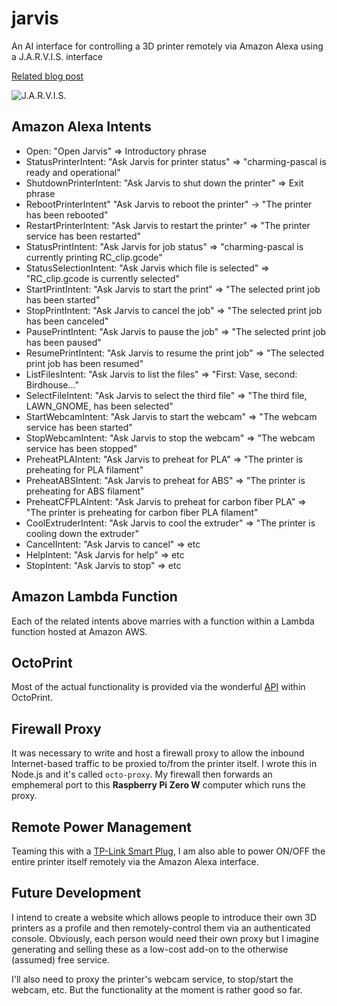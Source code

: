 # jarvis
An AI interface for controlling a 3D printer remotely via Amazon Alexa using a J.A.R.V.I.S. interface

[Related blog post](https://outsourcedguru.wordpress.com)

![J.A.R.V.I.S.](https://outsourcedguru.files.wordpress.com/2017/08/jarvis.jpg?w=739)

## Amazon Alexa Intents
* Open: "Open Jarvis" => Introductory phrase
* StatusPrinterIntent: "Ask Jarvis for printer status" => "charming-pascal is ready and operational"
* ShutdownPrinterIntent: "Ask Jarvis to shut down the printer" => Exit phrase
* RebootPrinterIntent" "Ask Jarvis to reboot the printer" -> "The printer has been rebooted"
* RestartPrinterIntent: "Ask Jarvis to restart the printer" => "The printer service has been restarted" 
* StatusPrintIntent: "Ask Jarvis for job status" => "charming-pascal is currently printing RC_clip.gcode"
* StatusSelectionIntent: "Ask Jarvis which file is selected" => "RC_clip.gcode is currently selected"
* StartPrintIntent: "Ask Jarvis to start the print" => "The selected print job has been started"
* StopPrintIntent: "Ask Jarvis to cancel the job" => "The selected print job has been canceled"
* PausePrintIntent: "Ask Jarvis to pause the job" => "The selected print job has been paused"
* ResumePrintIntent: "Ask Jarvis to resume the print job" => "The selected print job has been resumed"
* ListFilesIntent: "Ask Jarvis to list the files" => "First: Vase, second: Birdhouse..."
* SelectFileIntent: "Ask Jarvis to select the third file" => "The third file, LAWN_GNOME, has been selected"
* StartWebcamIntent: "Ask Jarvis to start the webcam" => "The webcam service has been started"
* StopWebcamIntent: "Ask Jarvis to stop the webcam" => "The webcam service has been stopped"
* PreheatPLAIntent: "Ask Jarvis to preheat for PLA" => "The printer is preheating for PLA filament"
* PreheatABSIntent: "Ask Jarvis to preheat for ABS" => "The printer is preheating for ABS filament"
* PreheatCFPLAIntent: "Ask Jarvis to preheat for carbon fiber PLA" => "The printer is preheating for carbon fiber PLA filament"
* CoolExtruderIntent: "Ask Jarvis to cool the extruder" => "The printer is cooling down the extruder"
* CancelIntent: "Ask Jarvis to cancel" => etc
* HelpIntent: "Ask Jarvis for help" => etc
* StopIntent: "Ask Jarvis to stop" => etc

## Amazon Lambda Function
Each of the related intents above marries with a function within a Lambda function hosted at Amazon AWS.

## OctoPrint
Most of the actual functionality is provided via the wonderful [API](http://docs.octoprint.org/en/master/api/) within OctoPrint.

## Firewall Proxy
It was necessary to write and host a firewall proxy to allow the inbound Internet-based traffic to be proxied to/from the printer itself. I wrote this in Node.js and it's called `octo-proxy`. My firewall then forwards an emphemeral port to this **Raspberry Pi Zero W** computer which runs the proxy.

## Remote Power Management
Teaming this with a [TP-Link Smart Plug](https://www.tp-link.com/us/products/details/cat-5516_KP100.html), I am also able to power ON/OFF the entire printer itself remotely via the Amazon Alexa interface.

## Future Development
I intend to create a website which allows people to introduce their own 3D printers as a profile and then remotely-control them via an authenticated console. Obviously, each person would need their own proxy but I imagine generating and selling these as a low-cost add-on to the otherwise (assumed) free service.

I'll also need to proxy the printer's webcam service, to stop/start the webcam, etc. But the functionality at the moment is rather good so far.
